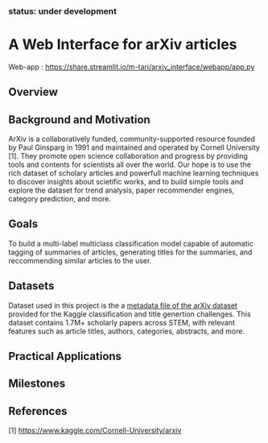 ### status: under development

# A Web Interface for arXiv articles
Web-app : https://share.streamlit.io/m-tari/arxiv_interface/webapp/app.py
## Overview

## Background and Motivation
ArXiv is a collaboratively funded, community-supported resource founded by Paul Ginsparg in 1991 and maintained and operated by Cornell University [1]. They promote open science collaboration and progress by providing tools and contents for scientists all over the world. Our hope is to use the rich dataset of scholary articles and powerfull machine learning techniques to discover insights about scietific works, and to build simple tools and explore the dataset for trend analysis, paper recommender engines, category prediction, and more.

## Goals
To build a multi-label multiclass classification model capable of automatic tagging of summaries of articles, generating titles for the summaries, and reccommending similar articles to the user.

## Datasets
Dataset used in this project is the a [metadata file of the arXiv dataset](https://www.kaggle.com/Cornell-University/arxiv) provided for the Kaggle classification and title genertion challenges. This dataset contains 1.7M+ scholarly papers across STEM, with relevant features such as article titles, authors, categories, abstracts, and more.

## Practical Applications

## Milestones

## References
[1] https://www.kaggle.com/Cornell-University/arxiv
